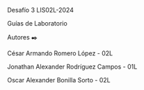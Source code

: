 Desafío 3 LIS02L-2024

Guías de Laboratorio

Autores ✒️

César Armando Romero López - 02L

Jonathan Alexander Rodríguez Campos - 01L

Oscar Alexander Bonilla Sorto - 02L
